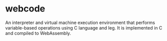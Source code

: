 # webcode
An interpreter and virtual machine execution environment that performs variable-based operations using C language and leg. It is implemented in C and compiled to WebAssembly.
